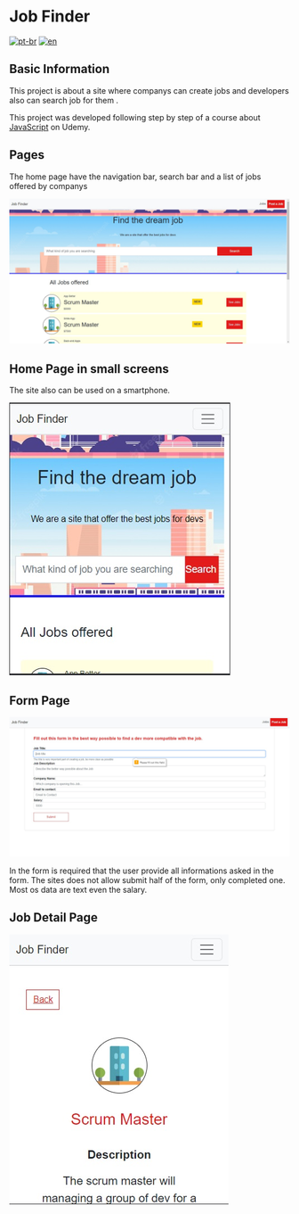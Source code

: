 # Job Finder
[![pt-br](https://img.shields.io/badge/lang-pt--br-green.svg)](https://github.com/pablorenato1/jobfinder/blob/main/README.pt-br.md)
[![en](https://img.shields.io/badge/lang-en-red.svg)](https://github.com/pablorenato1/jobfinder/blob/main/README.md)
## Basic Information
  <p>This project is about a site where companys can create jobs and developers also can search job for them .</p> 
  <p>This project was developed following step by step of a course about <a href="https://www.udemy.com/course/javascript-do-basico-ao-avancado-com-node-e-projetos/">JavaScript</a> on Udemy.</p>

  ## Pages

  <div>
    <p>
      The home page have the navigation bar, search bar and a list of jobs offered by companys
    </p>
    <img src="./public/img/JobFinderHomePage.jpg" alt="HomePage">
    <h2>Home Page in small screens</h2>
    <p>The site also can be used on a smartphone.</p>
    <img src="./public/img/JobFinderHomePagePhone.jpg" alt="HomePage for small screen">
    <h2>Form Page</h2>
    <img src="./public/img/JobFinderFormPage.jpg" alt="Form Page">
    <p>In the form is required that the user provide all informations asked in the form. The sites does not allow submit half of the form, only completed one. Most os data are text even the salary.
    </p>
    <h2>Job Detail Page</h2>
    <img src="./public/img/JobFinderJobDetails.jpg" alt="Detalhes da Vaga">
    
  </div>